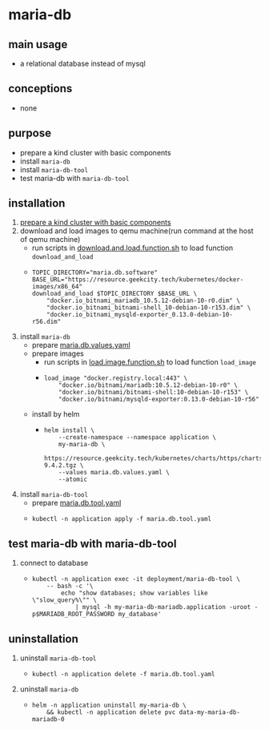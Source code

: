 # maria-db

## main usage

* a relational database instead of mysql

## conceptions

* none

## purpose

* prepare a kind cluster with basic components
* install `maria-db`
* install `maria-db-tool`
* test maria-db with `maria-db-tool`

## installation

1. [prepare a kind cluster with basic components](../basic/kind.cluster.md)
2. download and load images to qemu machine(run command at the host of qemu machine)
    * run scripts
      in [download.and.load.function.sh](../resources/create.qemu.machine.for.kind/download.and.load.function.sh.md) to
      load function `download_and_load`
    * ```shell
      TOPIC_DIRECTORY="maria.db.software"
      BASE_URL="https://resource.geekcity.tech/kubernetes/docker-images/x86_64"
      download_and_load $TOPIC_DIRECTORY $BASE_URL \
          "docker.io_bitnami_mariadb_10.5.12-debian-10-r0.dim" \
          "docker.io_bitnami_bitnami-shell_10-debian-10-r153.dim" \
          "docker.io_bitnami_mysqld-exporter_0.13.0-debian-10-r56.dim"
      ```
4. install `maria-db`
    * prepare [maria.db.values.yaml](resources/maria.db/maria.db.values.yaml.md)
    * prepare images
        + run scripts in [load.image.function.sh](../resources/load.image.function.sh.md) to load function `load_image`
        + ```shell
          load_image "docker.registry.local:443" \
              "docker.io/bitnami/mariadb:10.5.12-debian-10-r0" \
              "docker.io/bitnami/bitnami-shell:10-debian-10-r153" \
              "docker.io/bitnami/mysqld-exporter:0.13.0-debian-10-r56"
          ```
    * install by helm
        + ```shell
          helm install \
              --create-namespace --namespace application \
              my-maria-db \
              https://resource.geekcity.tech/kubernetes/charts/https/charts.bitnami.com/bitnami/mariadb-9.4.2.tgz \
              --values maria.db.values.yaml \
              --atomic
          ```
5. install `maria-db-tool`
    * prepare [maria.db.tool.yaml](resources/maria.db/maria.db.tool.yaml.md)
    * ```shell
      kubectl -n application apply -f maria.db.tool.yaml
      ```

## test maria-db with maria-db-tool

1. connect to database
    * ```shell
      kubectl -n application exec -it deployment/maria-db-tool \
          -- bash -c '\
              echo "show databases; show variables like \"slow_query%\"" \
                  | mysql -h my-maria-db-mariadb.application -uroot -p$MARIADB_ROOT_PASSWORD my_database'
      ```

## uninstallation

1. uninstall `maria-db-tool`
    * ```shell
      kubectl -n application delete -f maria.db.tool.yaml
      ```
2. uninstall `maria-db`
    * ```shell
      helm -n application uninstall my-maria-db \
          && kubectl -n application delete pvc data-my-maria-db-mariadb-0
      ```


